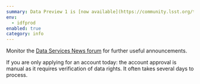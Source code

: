 ```yaml
---
summary: Data Preview 1 is [now available](https://community.lsst.org/t/rubin-observatory-data-preview-1/10405/2) 🎉 
env:
  - idfprod
enabled: true
category: info
---
```


Monitor the [Data Services News forum](https://community.lsst.org/t/rubin-observatory-data-preview-1/10405/2) for further useful announcements. 

If you are only applying for an account today: the account approval is manual as it requires verification of data rights. 
It often takes several days to process. 
